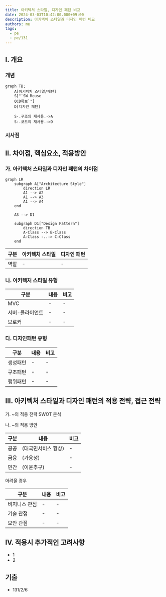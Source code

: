```yaml
---
title: 아키텍처 스타일, 디자인 패턴 비교
date: 2024-03-03T10:42:00.000+09:00
description: 아키텍처 스타일과 디자인 패턴 비교
authors: me
tags:
  - pe
  - pe/131
---
```


## I. 개요

### 개념

```mermaid
graph TB;
    A[아키텍처 스타일/패턴]
    S["`SW Reuse
    QCD확보`"]
    D[디자인 패턴]

    S-.구조의 재사용.->A
    S-.코드의 재사용.->D
```

### 시사점

## II. 차이점, 핵심요소, 적용방안

### 가. 아키텍처 스타일과 디자인 패턴의 차이점

```mermaid
graph LR
    subgraph A["Architecture Style"]
        direction LR
        A1 --> A2
        A1 --> A3
        A1 --> A4
    end

    A3 --> D1

    subgraph D1["Design Pattern"]
        direction TB
        A-Class --> B-Class
        A-Class -..-> C-Class
    end
```

| 구분 | 아키텍처 스타일 | 디자인 패턴 |
| ---- | --------------- | ----------- |
| 역할 | -               | -           |

### 나. 아키텍처 스타일 유형

| 구분            | 내용 | 비고 |
| --------------- | ---- | ---- |
| MVC             | -    | -    |
| 서버-클라이언트 | -    | -    |
| 브로커          | -    | -    |

### 다. 디자인패턴 유형

| 구분     | 내용 | 비고 |
| -------- | ---- | ---- |
| 생성패턴 | -    | -    |
| 구조패턴 | -    | -    |
| 행위패턴 | -    | -    |

## III. 아키텍처 스타일과 디자인 패턴의 적용 전략, 접근 전략

가. ~의 적용 전략
SWOT 분석

나. ~의 적용 방안

| 구분 | 내용                | 비고 |
| ---- | ------------------- | ---- |
| 공공 | (대국민서비스 향상) | -    |
| 금융 | (가용성)            | -    |
| 민간 | (이윤추구)          | -    |

어려울 경우

| 구분          | 내용 | 비고 |
| ------------- | ---- | ---- |
| 비지니스 관점 | -    | -    |
| 기술 관점     | -    | -    |
| 보안 관점     | -    | -    |

## IV. 적용시 추가적인 고려사항

- 1
- 2

## 기출

- 131/2/6
